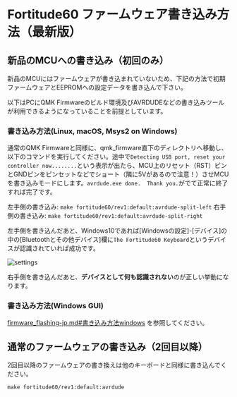 # Fortitude60 ファームウェア書き込み方法（最新版）

## 新品のMCUへの書き込み（初回のみ）
新品のMCUにはファームウェアが書き込まれていないため、下記の方法で初期ファームウェアとEEPROMへの設定データを書き込んで下さい。

以下はPCにQMK Firmwareのビルド環境及びAVRDUDEなどの書き込みツールが利用できるようになっていることを前提としています。

### 書き込み方法(Linux, macOS, Msys2 on Windows)
通常のQMK Firmwareと同様に、qmk_firmware直下のディレクトリへ移動し、以下のコマンドを実行してください。途中で``Detecting USB port, reset your controller now........``という表示が出たら、MCU上のリセット（RST）ピンとGNDピンをピンセットなどでショート（隣に5Vがあるので注意！）させMCUを書き込みモードにします。``avrdude.exe done.  Thank you.``がでて正常に終了すれば完了です。

左手側の書き込み: ``make fortitude60/rev1:default:avrdude-split-left``
右手側の書き込み: ``make fortitude60/rev1:default:avrdude-split-right``

左手側を書き込んだあと、Windows10であれば[Windowsの設定]-[デバイス]の中の[Bluetoothとその他デバイス]欄に``The Fortitude60 Keyboard``というデバイスが認識されていれば成功です。

![settings](https://i.imgur.com/q4k5N5o.png)

右手側を書き込んだあと、**デバイスとして何も認識されない**のが正しい挙動になります。

### 書き込み方法(Windows GUI)
[firmware_flashing-jp.md#書き込み方法windows](/Documents/firmware_flashing-jp.md#書き込み方法windows) を参照してください。

## 通常のファームウェアの書き込み（2回目以降）
2回目以降のファームウェアの書き換えは他のキーボードと同様に書き込んでください。

``make fortitude60/rev1:default:avrdude``